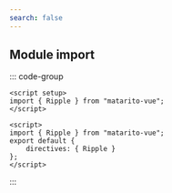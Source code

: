 ```yaml
---
search: false
---
```


## Module import

::: code-group

```vue [Composition API]
<script setup>
import { Ripple } from "matarito-vue";
</script>
```

```vue [Options API]
<script>
import { Ripple } from "matarito-vue";
export default {
	directives: { Ripple }
};
</script>
```

:::
